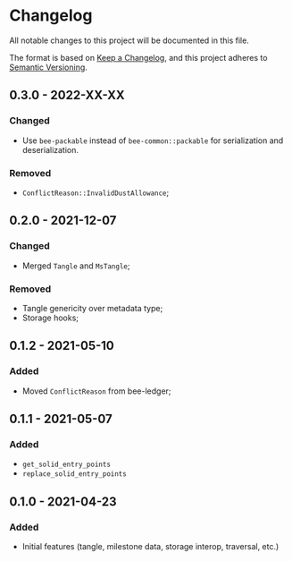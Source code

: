 # Changelog

All notable changes to this project will be documented in this file.

The format is based on [Keep a Changelog](https://keepachangelog.com/en/1.0.0/),
and this project adheres to [Semantic Versioning](https://semver.org/spec/v2.0.0.html).

<!-- ## Unreleased - YYYY-MM-DD

### Added

### Changed

### Deprecated

### Removed

### Fixed

### Security -->

## 0.3.0 - 2022-XX-XX

### Changed

- Use `bee-packable` instead of `bee-common::packable` for serialization and deserialization.

### Removed

- `ConflictReason::InvalidDustAllowance`;

## 0.2.0 - 2021-12-07

### Changed

- Merged `Tangle` and `MsTangle`;

### Removed

- Tangle genericity over metadata type;
- Storage hooks;

## 0.1.2 - 2021-05-10

### Added

- Moved `ConflictReason` from bee-ledger;

## 0.1.1 - 2021-05-07

### Added

- `get_solid_entry_points`
- `replace_solid_entry_points`

## 0.1.0 - 2021-04-23

### Added

- Initial features (tangle, milestone data, storage interop, traversal, etc.)
